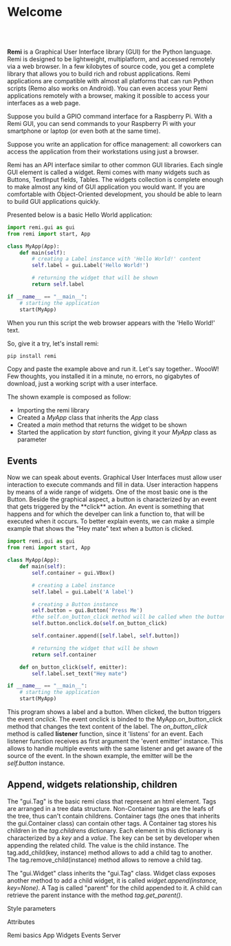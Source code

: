 <h1>Welcome</h1>
<p style="white-space:pre">

**Remi** is a Graphical User Interface library (GUI) for the Python language. Remi is designed to be lightweight, multiplatform, and accessed remotely via a web browser. In a few kilobytes of source code, you get a complete library that allows you to build rich and robust applications. Remi applications are compatible with almost all platforms that can run Python scripts (Remo also works on Android). You can even access your Remi applications remotely with a browser, making it possible to access your interfaces as a web page. 

Suppose you build a GPIO command interface for a Raspberry Pi. With a Remi GUI, you can send commands to your Raspberry Pi with your smartphone or laptop (or even both at the same time). 

Suppose you write an application for office management: all coworkers can access the application from their workstations using just a browser.

Remi has an API interface similar to other common GUI libraries. Each single GUI element is called a widget. Remi comes with many widgets such as Buttons, TextInput fields, Tables. The widgets collection is complete enough to make almost any kind of GUI application you would want. If you are comfortable with Object-Oriented development, you should be able to learn to build GUI applications quickly.

Presented below is a basic Hello World application:
</p>

```python
import remi.gui as gui
from remi import start, App

class MyApp(App):
    def main(self):
        # creating a Label instance with 'Hello World!' content 
        self.label = gui.Label('Hello World!')

        # returning the widget that will be shown
        return self.label

if __name__ == "__main__":
    # starting the application
    start(MyApp)
```

When you run this script the web browser appears with the 'Hello World!' text.

So, give it a try, let's install remi:
```
pip install remi
```

Copy and paste the example above and run it. Let's say together.. WoooW!
Few thoughts, you installed it in a minute, no errors, no gigabytes of download, just a working script with a user interface.

The shown example is composed as follow:
- Importing the remi library
- Created a *MyApp* class that inherits the *App* class
- Created a *main* method that returns the widget to be shown
- Started the application by *start* function, giving it your *MyApp* class as parameter


<h2>Events</h2>
Now we can speak about events. 
Graphical User Interfaces must allow user interaction to execute commands and fill in data.
User interaction happens by means of a wide range of widgets. 
One of the most basic one is the Button.
Beside the graphical aspect, a button is characterized by an event that gets triggered by the **click** action.
An event is something that happens and for which the develper can link a function to, that will be executed when it occurs.
To better explain events, we can make a simple example that shows the "Hey mate" text when a button is clicked.

```python
import remi.gui as gui
from remi import start, App

class MyApp(App):
    def main(self):
        self.container = gui.VBox()

        # creating a Label instance
        self.label = gui.Label('A label')

        # creating a Button instance
        self.button = gui.Button('Press Me')
        #the self.on_button_click method will be called when the button gets clicked
        self.button.onclick.do(self.on_button_click)

        self.container.append([self.label, self.button])

        # returning the widget that will be shown
        return self.container

    def on_button_click(self, emitter):
        self.label.set_text("Hey mate")

if __name__ == "__main__":
    # starting the application
    start(MyApp)
```
This program shows a label and a button. When clicked, the button triggers the event *onclick*. The event onclick is binded to the MyApp.on_button_click method that changes the text content of the label. The *on_button_click* method is called **listener** function, since it 'listens' for an event. Each listener function receives as first argument the 'event emitter' instance. This allows to handle multiple events with the same listener and get aware of the source of the event. In the shown example, the emitter will be the *self.button* instance. 


<h2>Append, widgets relationship, children</h2>

The "gui.Tag" is the basic remi class that represent an html element. Tags are arranged in a tree data structure. Non-Container tags are the leafs of the tree, thus can't contain childrens. Container tags (the ones that inherits the gui.Container class) can contain other tags. A Container tag stores his children in the *tag.childrens* dictionary. Each element in this dictionary is characterized by a *key* and a *value*. The key can be set by developer when appending the related child. The value is the child instance.
The tag.add_child(key, instance) method allows to add a child tag to another.
The tag.remove_child(instance) method allows to remove a child tag. 

The "gui.Widget" class inherits the "gui.Tag" class. Widget class exposes another method to add a child widget, it is called *widget.append(instance, key=None)*. 
A Tag is called "parent" for the child appended to it. A child can retrieve the parent instance with the method *tag.get_parent()*.

Style parameters

Attributes

Remi basics
    App
    Widgets
    Events
    Server
